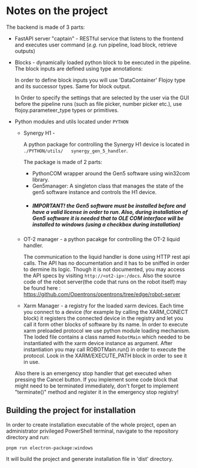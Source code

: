 # Notes on the project


The backend is made of 3 parts:
* FastAPI server "captain" - RESTful service that listens to the frontend and executes user command (*e.g.* run pipeline, load block, retrieve outputs)
* Blocks - dynamically loaded python block to be executed in the pipeline. The block inputs are defined using type annotations:

    In order to define block inputs you will use 'DataContainer' Flojoy type and its successor types. Same for block output.

    In Order to specify the settings that are selected by the user via the GUI before the pipeline runs (such as file picker, number picker etc.), use flojoy.parameteer_type types or primitives.

* Python modules and utils located under `PYTHON`
    - Synergy H1 - 

        A python package for controlling the Synergy    H1 device is located in `./PYTHON/utils/   synergy_gen_5_handler`.

        The package is made of 2 parts:
        * PythonCOM wrapper around the Gen5 software    using win32com library.
        * Gen5manager: A singleton class that manages   the state of the gen5 software instance and   controls the H1 device.
        * ##### IMPORTANT! the Gen5 software must be    installed before and have a valid license in   order to run. Also, during installation of    Gen5 software it is needed that to OLE COM     interface will be installed to windows (using   a checkbox during installation)
    - OT-2 manager - a python pacakge for controlling the OT-2 liquid handler. 
    
        The communication to the liquid handler is done using HTTP rest api calls.
        The API has no documentation and it has to be sniffed in order to dermine its logic.
        Though it is not documented, you may access the API specs by visiting `http://<ot2-ip>:/docs`. Also the source code of the robot server(the code that runs on the robot itself) may be found here : https://github.com/Opentrons/opentrons/tree/edge/robot-server


    - Xarm Manager - a registry for the loaded xarm devices. Each time you connect to a device (for example by calling the XARM_CONECT block) it registers the connected device in the registry and let you call it form other blocks of software by its name.
    In order to execute xarm preloaded protocol we use python module loading mechanism. The loded file contains a class named `RobotMain` which needed to be instantiated with the xarm device instance as argument. After instantiation you may call ROBOTMain.run() in order to execute the protocol. Look in the XARM/EXECUTE_PATH block in order to see it in use.

    Also there is an emergency stop handler that get executed when pressing the Cancel button. If you implement some code block that might need to be terminated immediately, don't forget to implement "terminate()" method and register it in the emergency stop registry!


## Building the project for installation

In order to create installation executable of the whole project, open an administrator privileged PowerShell terminal, navigate to the repository directory and run:

`pnpm run electron-package:windows`

It will build the project and generate installation file in 'dist' directory.
